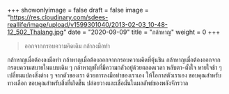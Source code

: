 +++
showonlyimage = false
draft = false
image = "https://res.cloudinary.com/sdees-reallife/image/upload/v1599301040/2013-02-03_10-48-12_502_Thalang.jpg"
date = "2020-09-09"
title = "กล้าหาญ"
weight = 0
+++
> ออกจากกรอบความคิดเดิม กล้าลงมือทำ

กล้าหาญเมื่อต้องลงมือทำ กล้าหาญเมื่อต้องออกจากกรอบความคิดที่คุ้นชิน กล้าหาญเมื่อต้องออกจากกรอบความสบายในแบบเดิม ๆ กล้าหาญทั้งที่มีความกลัวอยู่ด้วยตลอดเวลา หลับตา-ตั้งใจ หายใจช้า ๆ เปลี่ยนแปลงสิ่งต่าง ๆ จากตัวของเรา ด้วยการลงมือทำของเราเอง ให้โอกาสตัวเราเอง ขอบคุณสำหรับทางเลือก ขอบคุณสำหรับสิ่งที่เกิดขึ้น ปล่อยวางและเชื่อมั่นในผลลัพธ์ของพลังจักรวาล
